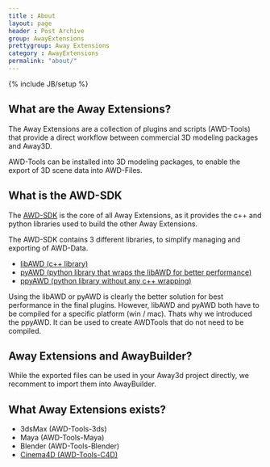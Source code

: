 ```yaml
---
title : About
layout: page
header : Post Archive
group: AwayExtensions
prettygroup: Away Extensions
category : AwayExtensions
permalink: "about/"
---
```

{% include JB/setup %}

## What are the Away Extensions?

The Away Extensions are a collection of plugins and scripts (AWD-Tools) that provide a direct workflow between commercial 3D modeling packages and Away3D.

AWD-Tools can be installed into 3D modeling packages, to enable the export of 3D scene data into AWD-Files.


## What is the AWD-SDK

The [AWD-SDK](https://github.com/awaytools/awd-sdk) is the core of all Away Extensions, as it provides the c++ and python libraries used to build the other Away Extensions.

The AWD-SDK contains 3 different libraries, to simplify managing and exporting of AWD-Data.

* [libAWD (c++ library)](https://github.com/awaytools/awd-sdk/tree/master/cpp-libawd)
* [pyAWD (python library that wraps the libAWD for better performance)](https://github.com/awaytools/awd-sdk/tree/master/python-pyawd)
* [ppyAWD (python library without any c++ wrapping)](https://github.com/awaytools/awd-sdk/tree/master/python-ppyawd)

Using the libAWD or pyAWD is clearly the better solution for best performance in the final plugins.
However, libAWD and pyAWD both have to be compiled for a specific platform (win / mac). 
Thats why we introduced the ppyAWD. It can be used to create AWDTools that do not need to be compiled.
 


## Away Extensions and AwayBuilder?


While the exported files can be used in your Away3d project directly, we recomment to import them into AwayBuilder.



## What Away Extensions exists?

* 3dsMax (AWD-Tools-3ds)
* Maya (AWD-Tools-Maya)
* Blender (AWD-Tools-Blender)
* [Cinema4D (AWD-Tools-C4D)](/awayextensions/about/AWDToolsC4D)


